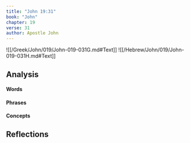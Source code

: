 ```yaml
---
title: "John 19:31"
book: "John"
chapter: 19
verse: 31
author: Apostle John
---
```

![[/Greek/John/019/John-019-031G.md#Text]]
![[/Hebrew/John/019/John-019-031H.md#Text]]

## Analysis

#### Words

#### Phrases

#### Concepts

## Reflections
